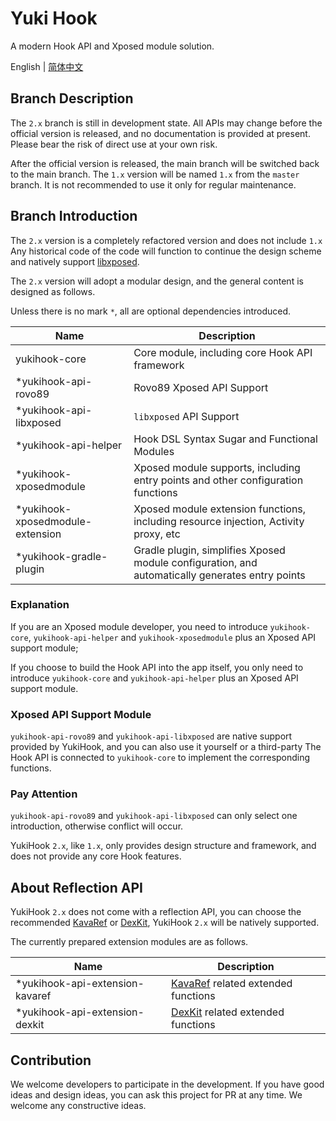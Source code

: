 # Yuki Hook

A modern Hook API and Xposed module solution.

English | [简体中文](README-zh-CN.md)

## Branch Description

The `2.x` branch is still in development state. All APIs may change before the official version is
released, and no documentation is provided at present. Please bear the risk of direct use at your
own risk.

After the official version is released, the main branch will be switched back to the main branch.
The `1.x` version will be named `1.x` from the `master` branch. It is not recommended to use it only
for regular maintenance.

## Branch Introduction

The `2.x` version is a completely refactored version and does not include `1.x`
Any historical code of the code will function to continue the design scheme and natively
support [libxposed](https://github.com/libxposed).

The `2.x` version will adopt a modular design, and the general content is designed as follows.

Unless there is no mark `*`, all are optional dependencies introduced.

| Name                             | Description                                                                                     |
|----------------------------------|-------------------------------------------------------------------------------------------------|
| yukihook-core                    | Core module, including core Hook API framework                                                  |
| *yukihook-api-rovo89             | Rovo89 Xposed API Support                                                                       |
| *yukihook-api-libxposed          | `libxposed` API Support                                                                         |
| *yukihook-api-helper             | Hook DSL Syntax Sugar and Functional Modules                                                    |
| *yukihook-xposedmodule           | Xposed module supports, including entry points and other configuration functions                |
| *yukihook-xposedmodule-extension | Xposed module extension functions, including resource injection, Activity proxy, etc            |
| *yukihook-gradle-plugin          | Gradle plugin, simplifies Xposed module configuration, and automatically generates entry points |

### Explanation

If you are an Xposed module developer, you need to introduce `yukihook-core`, `yukihook-api-helper`
and
`yukihook-xposedmodule` plus an Xposed API support module;

If you choose to build the Hook API into the app itself, you only need to introduce `yukihook-core`
and
`yukihook-api-helper` plus an Xposed API support module.

### Xposed API Support Module

`yukihook-api-rovo89` and `yukihook-api-libxposed` are native support provided by YukiHook, and you
can also use it yourself or a third-party
The Hook API is connected to `yukihook-core` to implement the corresponding functions.

### Pay Attention

`yukihook-api-rovo89` and `yukihook-api-libxposed` can only select one introduction, otherwise
conflict will occur.

YukiHook `2.x`, like `1.x`, only provides design structure and framework, and does not provide any
core Hook features.

## About Reflection API

YukiHook `2.x` does not come with a reflection API, you can choose the
recommended [KavaRef](https://github.com/HighCapable/KavaRef)
or [DexKit](https://github.com/LuckyPray/DexKit), YukiHook `2.x` will be natively supported.

The currently prepared extension modules are as follows.

| Name                            | Description                                                                  |
|---------------------------------|------------------------------------------------------------------------------|
| *yukihook-api-extension-kavaref | [KavaRef](https://github.com/HighCapable/KavaRef) related extended functions |
| *yukihook-api-extension-dexkit  | [DexKit](https://github.com/LuckyPray/DexKit) related extended functions     |

## Contribution

We welcome developers to participate in the development. If you have good ideas and design ideas,
you can ask this project for PR at any time. We welcome any constructive ideas.